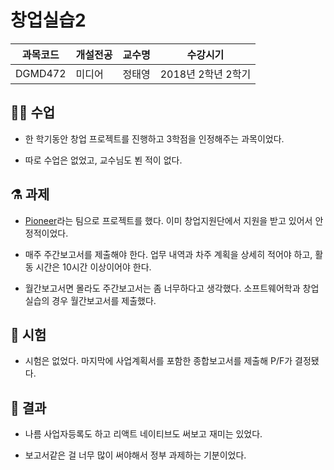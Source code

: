 # 창업실습2

과목코드 | 개설전공 | 교수명 | 수강시기 |
--------|---------|--------|---------|
DGMD472 | 미디어 | 정태영 | 2018년 2학년 2학기 |

## 👨‍🏫 수업

* 한 학기동안 창업 프로젝트를 진행하고 3학점을 인정해주는 과목이었다.

* 따로 수업은 없었고, 교수님도 뵌 적이 없다.

## ⚗️ 과제

* [Pioneer](https://github.com/ajou-pioneer)라는 팀으로 프로젝트를 했다. 이미 창업지원단에서 지원을 받고 있어서 안정적이었다.

* 매주 주간보고서를 제출해야 한다. 업무 내역과 차주 계획을 상세히 적어야 하고, 활동 시간은 10시간 이상이어야 한다.

* 월간보고서면 몰라도 주간보고서는 좀 너무하다고 생각했다. 소프트웨어학과 창업실습의 경우 월간보고서를 제출했다.


## 📝 시험

* 시험은 없었다. 마지막에 사업계획서를 포함한 종합보고서를 제출해 P/F가 결정됐다.

## 🎲 결과

* 나름 사업자등록도 하고 리액트 네이티브도 써보고 재미는 있었다.

* 보고서같은 걸 너무 많이 써야해서 정부 과제하는 기분이었다.